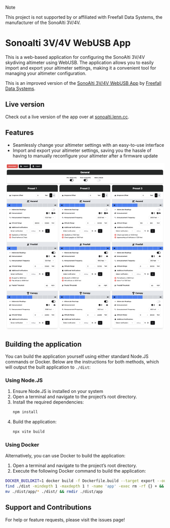 > [!NOTE]  
> This project is not supported by or affiliated with Freefall Data Systems, the manufacturer of the SonoAlti 3V/4V.

# Sonoalti 3V/4V WebUSB App

This is a web-based application for configuring the SonoAlti 3V/4V skydiving altimeter using WebUSB. The application allows you to easily import and export your altimeter settings, making it a convenient tool for managing your altimeter configuration.

This is an improved version of the [SonoAlti 3V/4V WebUSB App](https://freefalldatasystems.com/sonoalti_3v_web_app) by [Freefall Data Systems](https://freefalldatasystems.com/).

## Live version

Check out a live version of the app over at [sonoalti.lenn.cc](https://sonoalti.lenn.cc).

## Features

- Seamlessly change your altimeter settings with an easy-to-use interface
- Import and export your altimeter settings, saving you the hassle of having to manually reconfigure your altimeter after a firmware update

![image](./.github/assets/app.png)

## Building the application

You can build the application yourself using either standard Node.JS commands or Docker. Below are the instructions for both methods, which will output the built application to `./dist`:

### Using Node.JS

1. Ensure Node.JS is installed on your system
2. Open a terminal and navigate to the project’s root directory.
3. Install the required dependencies:
   ```bash
   npm install
   ```
4. Build the application:
   ```bash
   npx vite build
   ```

### Using Docker

Alternatively, you can use Docker to build the application:


1. Open a terminal and navigate to the project’s root directory.
2. Execute the following Docker command to build the application:

```bash
DOCKER_BUILDKIT=1 docker build -f Dockerfile.build --target export --output type=local,dest=./dist . && \
find ./dist -mindepth 1 -maxdepth 1 ! -name 'app' -exec rm -rf {} + && \
mv ./dist/app/* ./dist/ && rmdir ./dist/app
```

## Support and Contributions

For help or feature requests, please visit the issues page!
